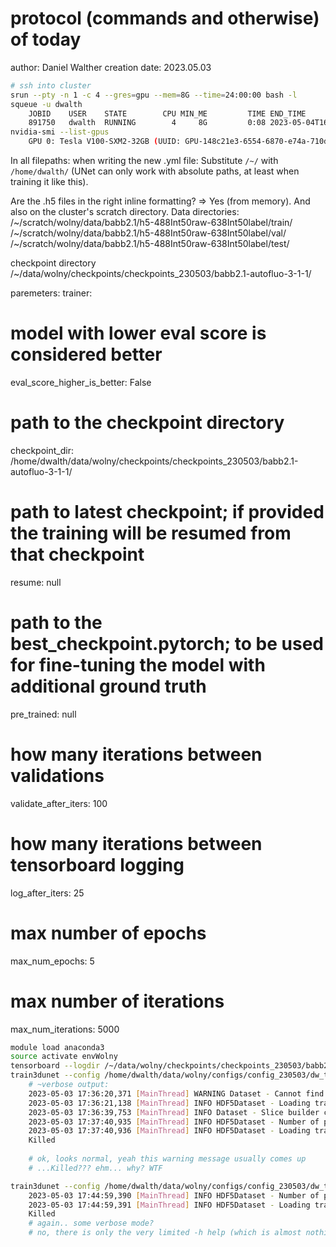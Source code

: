 # protocol (commands and otherwise) of today

author: Daniel Walther
creation date: 2023.05.03

```bash
# ssh into cluster
srun --pty -n 1 -c 4 --gres=gpu --mem=8G --time=24:00:00 bash -l
squeue -u dwalth
	JOBID    USER    STATE        CPU MIN_ME         TIME END_TIME             NODELIST(REASON)
	891750   dwalth  RUNNING        4     8G         0:08 2023-05-04T16:51:52  u20-computeibmgpu-vesta11
nvidia-smi --list-gpus
	GPU 0: Tesla V100-SXM2-32GB (UUID: GPU-148c21e3-6554-6870-e74a-710d75fa8cf1)
```

In all filepaths: when writing the new .yml file: Substitute `/~/` with `/home/dwalth/` (UNet can only work with absolute paths, at least when training it like this).

Are the .h5 files in the right inline formatting?
	=> Yes (from memory). And also on the cluster's scratch directory.
Data directories:
/~/scratch/wolny/data/babb2.1/h5-488Int50raw-638Int50label/train/
/~/scratch/wolny/data/babb2.1/h5-488Int50raw-638Int50label/val/
/~/scratch/wolny/data/babb2.1/h5-488Int50raw-638Int50label/test/

checkpoint directory
/~/data/wolny/checkpoints/checkpoints_230503/babb2.1-autofluo-3-1-1/

paremeters:
trainer:
  # model with lower eval score is considered better
  eval_score_higher_is_better: False
  # path to the checkpoint directory
  checkpoint_dir: /home/dwalth/data/wolny/checkpoints/checkpoints_230503/babb2.1-autofluo-3-1-1/
  # path to latest checkpoint; if provided the training will be resumed from that checkpoint
  resume: null
  # path to the best_checkpoint.pytorch; to be used for fine-tuning the model with additional ground truth
  pre_trained: null
  # how many iterations between validations
  validate_after_iters: 100
  # how many iterations between tensorboard logging
  log_after_iters: 25
  # max number of epochs
  max_num_epochs: 5
  # max number of iterations
  max_num_iterations: 5000

```bash
module load anaconda3
source activate envWolny
tensorboard --logdir /~/data/wolny/checkpoints/checkpoints_230503/babb2.1-autofluo-3-1-1/
train3dunet --config /home/dwalth/data/wolny/configs/config_230503/dw_train_config_logat25_valat100_230503.yml
	# ~verbose output:
	2023-05-03 17:36:20,371 [MainThread] WARNING Dataset - Cannot find dataset class in the config. Using default 'StandardHDF5Dataset'.
	2023-05-03 17:36:21,138 [MainThread] INFO HDF5Dataset - Loading train set from: /home/dwalth/scratch/wolny/data/babb2.1/h5-488Int50raw-638Int50label/train/babb2.1-a5-05-otsuLabelled.h5...
	2023-05-03 17:36:39,753 [MainThread] INFO Dataset - Slice builder config: {'name': 'FilterSliceBuilder', 'patch_shape': [80, 170, 170], 'stride_shape': [20, 40, 40], 'threshold': 0.6, 'slack_acceptance': 0.01}
	2023-05-03 17:37:40,935 [MainThread] INFO HDF5Dataset - Number of patches: 187
	2023-05-03 17:37:40,936 [MainThread] INFO HDF5Dataset - Loading train set from: /home/dwalth/scratch/wolny/data/babb2.1/h5-488Int50raw-638Int50label/train/babb2.1-a5-02-otsuLabelled.h5...
	Killed
	
	# ok, looks normal, yeah this warning message usually comes up
	# ...Killed??? ehm... why? WTF

train3dunet --config /home/dwalth/data/wolny/configs/config_230503/dw_train_config_logat25_valat100_230503.yml
	2023-05-03 17:44:59,390 [MainThread] INFO HDF5Dataset - Number of patches: 187
	2023-05-03 17:44:59,391 [MainThread] INFO HDF5Dataset - Loading train set from: /home/dwalth/scratch/wolny/data/babb2.1/h5-488Int50raw-638Int50label/train/babb2.1-a5-02-otsuLabelled.h5...
	Killed
	# again.. some verbose mode?
	# no, there is only the very limited -h help (which is almost nothing) and the --config flag. no man, too.
```